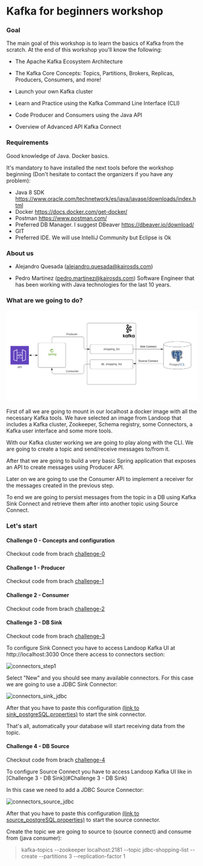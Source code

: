 # Kafka for beginners workshop

### Goal

The main goal of this workshop is to learn the basics of Kafka from the scratch. At the end of this workshop you'll know the following:

* The  Apache Kafka Ecosystem Architecture

* The Kafka Core Concepts: Topics, Partitions, Brokers, Replicas, Producers, Consumers, and more!

* Launch your own Kafka cluster

* Learn and Practice using the Kafka Command Line Interface (CLI)

* Code Producer and Consumers using the Java API 

* Overview of Advanced API Kafka Connect

### Requirements

Good knowledge of Java. Docker basics.

It's mandatory to have installed the next tools before the workshop beginning (Don't hesitate to contact the organizers if you have any problem):

* Java 8 SDK https://www.oracle.com/technetwork/es/java/javase/downloads/index.html
* Docker https://docs.docker.com/get-docker/
* Postman https://www.postman.com/
* Preferred DB Manager. I suggest DBeaver https://dbeaver.io/download/
* GIT
* Preferred IDE. We will use IntelliJ Community but Eclipse is Ok

### About us

* Alejandro Quesada (alejandro.quesada@kairosds.com) 

* Pedro Martínez (pedro.martinez@kairosds.com) Software Engineer that has been working with Java technologies for the last 10 years.

### What are we going to do?

![workshop_structure](workshop_structure.png?raw=true "Workshop Structure") 

First of all we are going to mount in our localhost a docker image with all the necessary Kafka tools. We have selected an image from Landoop that includes a Kafka cluster, Zookeeper, Schema registry, some Connectors, a Kafka user interface and some more tools.

With our Kafka cluster working we are going to play along with the CLI. We are going to create a topic and send/receive messages to/from it.

After that we are going to build a very basic Spring application that exposes an API to create messages using Producer API.

Later on we are going to use the Consumer API to implement a receiver for the messages created in the previous step.

To end we are going to persist messages from the topic in a DB using Kafka Sink Connect and retrieve them after into another topic using Source Connect.


### Let's start
#### Challenge 0 - Concepts and configuration

Checkout code from brach [challenge-0](https://github.com/pmcabrales/kafka-workshop/blob/challenge-0/README.md)

#### Challenge 1 - Producer

Checkout code from brach [challenge-1](https://github.com/pmcabrales/kafka-workshop/blob/challenge-1/README.md)

#### Challenge 2 - Consumer

Checkout code from brach [challenge-2](https://github.com/pmcabrales/kafka-workshop/blob/challenge-2/README.md)

#### Challenge 3 - DB Sink

Checkout code from brach [challenge-3](https://github.com/pmcabrales/kafka-workshop/blob/challenge-3/README.md)

To configure Sink Connect you have to access Landoop Kafka UI at http://localhost:3030
Once there access to connectors section:

![connectors_step1](images/connectors_step1.png?raw=true "PoC Structure") 

Select "New" and you should see many available connectors. For this case we are going to use a JDBC Sink Connector:

![connectors_sink_jdbc](images/connectors_sink_jdbc.png?raw=true "PoC Structure") 

After that you have to paste this configuration [(link to sink_postgreSQL.properties)](connect/sink_postgreSQL.properties) to start the sink connector.

That's all, automatically your database will start receiving data from the topic.

#### Challenge 4 - DB Source

Checkout code from brach [challenge-4](https://github.com/pmcabrales/kafka-workshop/blob/challenge-4/README.md)


To configure Source Connect you have to access Landoop Kafka UI like in [Challenge 3 - DB Sink](#Challenge 3 - DB Sink)

In this case we need to add a JDBC Source Connector:

![connectors_source_jdbc](images/connectors_source_jdbc.png?raw=true "PoC Structure") 

After that you have to paste this configuration [ (link to source_postgreSQL.properties)](connect/source_postgreSQL.properties) to start the source connector.


Create the topic we are going to source to (source connect) and consume from (java consumer):
> kafka-topics --zookeeper localhost:2181 --topic jdbc-shopping-list --create --partitions 3 --replication-factor 1
